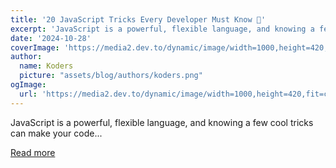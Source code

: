 ```yaml
---
title: '20 JavaScript Tricks Every Developer Must Know 🚀'
excerpt: 'JavaScript is a powerful, flexible language, and knowing a few cool tricks can make your code...'
date: '2024-10-28'
coverImage: 'https://media2.dev.to/dynamic/image/width=1000,height=420,fit=cover,gravity=auto,format=auto/https%3A%2F%2Fdev-to-uploads.s3.amazonaws.com%2Fuploads%2Farticles%2Fulh4gy49rho0d5nm3tvj.jpg'
author:
  name: Koders
  picture: "assets/blog/authors/koders.png"
ogImage:
  url: 'https://media2.dev.to/dynamic/image/width=1000,height=420,fit=cover,gravity=auto,format=auto/https%3A%2F%2Fdev-to-uploads.s3.amazonaws.com%2Fuploads%2Farticles%2Fulh4gy49rho0d5nm3tvj.jpg'
---
```


JavaScript is a powerful, flexible language, and knowing a few cool tricks can make your code...

[Read more](https://dev.to/jagroop2001/20-javascript-tricks-every-developer-must-know-4pcj)

